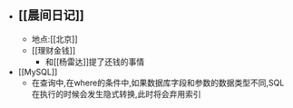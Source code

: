 - ## [[晨间日记]]
    - 地点:[[北京]]
    - [[理财金钱]]
        - 和[[杨雷达]]提了还钱的事情
- [[MySQL]]
    - 在查询中,在where的条件中,如果数据库字段和参数的数据类型不同,SQL在执行的时候会发生隐式转换,此时将会弃用索引
